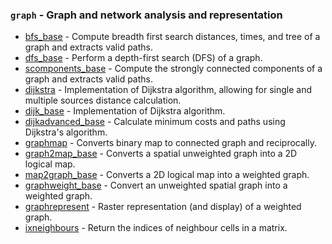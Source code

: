 ### `graph` - Graph and network analysis and representation
 
* [bfs_base](bfs_base.html)        - Compute breadth first search distances, times, and tree of a graph and extracts valid paths.
* [dfs_base](dfs_base.html)        - Perform a depth-first search (DFS) of a graph.
* [scomponents_base](scomponents_base.html)  - Compute the strongly connected components of a graph and extracts valid paths.
* [dijkstra](dijkstra.html)        - Implementation of Dijkstra algorithm, allowing for single and multiple sources distance calculation.
* [dijk_base](dijk_base.html)       - Implementation of Dijkstra algorithm.
* [dijkadvanced_base](dijkadvanced_base.html)  - Calculate minimum costs and paths using Dijkstra's algorithm.
* [graphmap](graphmap.html)        - Converts binary map to connected graph and reciprocally.
* [graph2map_base](graph2map_base.html)  - Converts a spatial unweighted graph into a 2D logical map.
* [map2graph_base](map2graph_base.html)  - Converts a 2D logical map into a weighted graph.
* [graphweight_base](graphweight_base.html)  - Convert an unweighted spatial graph into a weighted graph.
* [graphrepresent](graphrepresent.html)  - Raster representation (and display) of a weighted graph.
* [ixneighbours](ixneighbours.html)    - Return the indices of neighbour cells in a matrix.
 
 